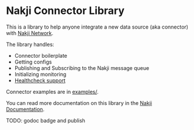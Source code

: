 # Nakji Connector Library

This is a library to help anyone integrate a new data source (aka connector) with [Nakji Network](https://nakji.network).

The library handles: 

- Connector boilerplate
- Getting configs
- Publishing and Subscribing to the Nakji message queue
- Initializing monitoring
- [Healthcheck support](https://pkg.go.dev/github.com/heptiolabs/healthcheck)

Connector examples are in [examples/](examples).

You can read more documentation on this library in the [Nakji Documentation](https://docs.nakji.network).

TODO: godoc badge and publish
